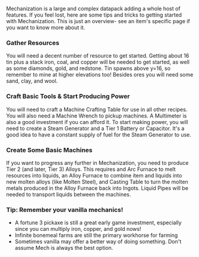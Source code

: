 Mechanization is a large and complex datapack adding a whole host of features. If you feel lost, here are some tips and tricks to getting started with Mechanization. This is just an overview- see an item's specific page if you want to know more about it.

### Gather Resources
You will need a decent number of resource to get started. Getting about 16 tin plus a stack iron, coal, and copper will be needed to get started, as well as some diamonds, gold, and redstone. Tin spawns above y=16, so remember to mine at higher elevations too! Besides ores you will need some sand, clay, and wool.

### Craft Basic Tools & Start Producing Power
You will need to craft a Machine Crafting Table for use in all other recipes. You will also need a Machine Wrench to pickup machines. A Multimeter is also a good investment if you can afford it. To start making power, you will need to create a Steam Generator and a Tier 1 Battery or Capacitor. It's a good idea to have a constant supply of fuel for the Steam Generator to use.

### Create Some Basic Machines
If you want to progress any further in Mechanization, you need to produce Tier 2 (and later, Tier 3) Alloys. This requires and Arc Furnace to melt resources into liquids, an Alloy Furnace to combine item and liquids into new molten alloys (like Molten Steel), and Casting Table to turn the molten metals produced in the Alloy Furnace back into Ingots. Liquid Pipes will be needed to transport liquids between the machines.

### Tip: Remember your vanilla mechanics!
* A fortune 3 pickaxe is still a great early game investment, especially since you can multiply iron, copper, and gold nows!
* Infinite bonemeal farms are still the primary workhorse for farming
* Sometimes vanilla may offer a better way of doing something. Don't assume Mech is always the best option.